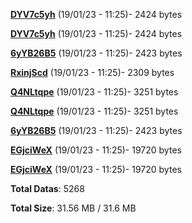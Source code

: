 [**DYV7c5yh**](/data/DYV7c5yh.txt) (19/01/23 - 11:25)- 2424 bytes

[**DYV7c5yh**](/data/DYV7c5yh.txt) (19/01/23 - 11:25)- 2424 bytes

[**6yYB26B5**](/data/6yYB26B5.txt) (19/01/23 - 11:25)- 2423 bytes

[**RxinjScd**](/data/RxinjScd.txt) (19/01/23 - 11:25)- 2309 bytes

[**Q4NLtqpe**](/data/Q4NLtqpe.txt) (19/01/23 - 11:25)- 3251 bytes

[**Q4NLtqpe**](/data/Q4NLtqpe.txt) (19/01/23 - 11:25)- 3251 bytes

[**6yYB26B5**](/data/6yYB26B5.txt) (19/01/23 - 11:25)- 2423 bytes

[**EGjciWeX**](/data/EGjciWeX.txt) (19/01/23 - 11:25)- 19720 bytes

[**EGjciWeX**](/data/EGjciWeX.txt) (19/01/23 - 11:25)- 19720 bytes

**Total Datas**: 5268

**Total Size**: 31.56 MB / 31.6 MB